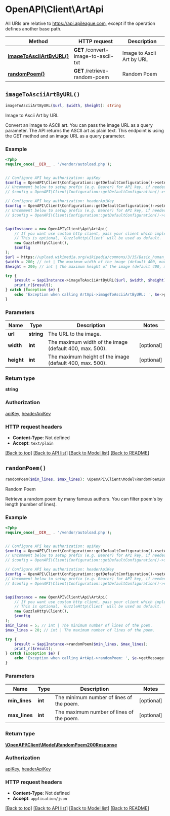 # OpenAPI\Client\ArtApi

All URIs are relative to https://api.apileague.com, except if the operation defines another base path.

| Method | HTTP request | Description |
| ------------- | ------------- | ------------- |
| [**imageToAsciiArtByURL()**](ArtApi.md#imageToAsciiArtByURL) | **GET** /convert-image-to-ascii-txt | Image to Ascii Art by URL |
| [**randomPoem()**](ArtApi.md#randomPoem) | **GET** /retrieve-random-poem | Random Poem |


## `imageToAsciiArtByURL()`

```php
imageToAsciiArtByURL($url, $width, $height): string
```

Image to Ascii Art by URL

Convert an image to ASCII art. You can pass the image URL as a query parameter. The API returns the ASCII art as plain text. This endpoint is using the GET method and an image URL as a query parameter.

### Example

```php
<?php
require_once(__DIR__ . '/vendor/autoload.php');


// Configure API key authorization: apiKey
$config = OpenAPI\Client\Configuration::getDefaultConfiguration()->setApiKey('api-key', 'YOUR_API_KEY');
// Uncomment below to setup prefix (e.g. Bearer) for API key, if needed
// $config = OpenAPI\Client\Configuration::getDefaultConfiguration()->setApiKeyPrefix('api-key', 'Bearer');

// Configure API key authorization: headerApiKey
$config = OpenAPI\Client\Configuration::getDefaultConfiguration()->setApiKey('x-api-key', 'YOUR_API_KEY');
// Uncomment below to setup prefix (e.g. Bearer) for API key, if needed
// $config = OpenAPI\Client\Configuration::getDefaultConfiguration()->setApiKeyPrefix('x-api-key', 'Bearer');


$apiInstance = new OpenAPI\Client\Api\ArtApi(
    // If you want use custom http client, pass your client which implements `GuzzleHttp\ClientInterface`.
    // This is optional, `GuzzleHttp\Client` will be used as default.
    new GuzzleHttp\Client(),
    $config
);
$url = https://upload.wikimedia.org/wikipedia/commons/3/35/Basic_human_drawing.png; // string | The URL to the image.
$width = 200; // int | The maximum width of the image (default 400, max. 500).
$height = 200; // int | The maximum height of the image (default 400, max. 500).

try {
    $result = $apiInstance->imageToAsciiArtByURL($url, $width, $height);
    print_r($result);
} catch (Exception $e) {
    echo 'Exception when calling ArtApi->imageToAsciiArtByURL: ', $e->getMessage(), PHP_EOL;
}
```

### Parameters

| Name | Type | Description  | Notes |
| ------------- | ------------- | ------------- | ------------- |
| **url** | **string**| The URL to the image. | |
| **width** | **int**| The maximum width of the image (default 400, max. 500). | [optional] |
| **height** | **int**| The maximum height of the image (default 400, max. 500). | [optional] |

### Return type

**string**

### Authorization

[apiKey](../../README.md#apiKey), [headerApiKey](../../README.md#headerApiKey)

### HTTP request headers

- **Content-Type**: Not defined
- **Accept**: `text/plain`

[[Back to top]](#) [[Back to API list]](../../README.md#endpoints)
[[Back to Model list]](../../README.md#models)
[[Back to README]](../../README.md)

## `randomPoem()`

```php
randomPoem($min_lines, $max_lines): \OpenAPI\Client\Model\RandomPoem200Response
```

Random Poem

Retrieve a random poem by many famous authors. You can filter poem's by length (number of lines).

### Example

```php
<?php
require_once(__DIR__ . '/vendor/autoload.php');


// Configure API key authorization: apiKey
$config = OpenAPI\Client\Configuration::getDefaultConfiguration()->setApiKey('api-key', 'YOUR_API_KEY');
// Uncomment below to setup prefix (e.g. Bearer) for API key, if needed
// $config = OpenAPI\Client\Configuration::getDefaultConfiguration()->setApiKeyPrefix('api-key', 'Bearer');

// Configure API key authorization: headerApiKey
$config = OpenAPI\Client\Configuration::getDefaultConfiguration()->setApiKey('x-api-key', 'YOUR_API_KEY');
// Uncomment below to setup prefix (e.g. Bearer) for API key, if needed
// $config = OpenAPI\Client\Configuration::getDefaultConfiguration()->setApiKeyPrefix('x-api-key', 'Bearer');


$apiInstance = new OpenAPI\Client\Api\ArtApi(
    // If you want use custom http client, pass your client which implements `GuzzleHttp\ClientInterface`.
    // This is optional, `GuzzleHttp\Client` will be used as default.
    new GuzzleHttp\Client(),
    $config
);
$min_lines = 5; // int | The minimum number of lines of the poem.
$max_lines = 20; // int | The maximum number of lines of the poem.

try {
    $result = $apiInstance->randomPoem($min_lines, $max_lines);
    print_r($result);
} catch (Exception $e) {
    echo 'Exception when calling ArtApi->randomPoem: ', $e->getMessage(), PHP_EOL;
}
```

### Parameters

| Name | Type | Description  | Notes |
| ------------- | ------------- | ------------- | ------------- |
| **min_lines** | **int**| The minimum number of lines of the poem. | [optional] |
| **max_lines** | **int**| The maximum number of lines of the poem. | [optional] |

### Return type

[**\OpenAPI\Client\Model\RandomPoem200Response**](../Model/RandomPoem200Response.md)

### Authorization

[apiKey](../../README.md#apiKey), [headerApiKey](../../README.md#headerApiKey)

### HTTP request headers

- **Content-Type**: Not defined
- **Accept**: `application/json`

[[Back to top]](#) [[Back to API list]](../../README.md#endpoints)
[[Back to Model list]](../../README.md#models)
[[Back to README]](../../README.md)
